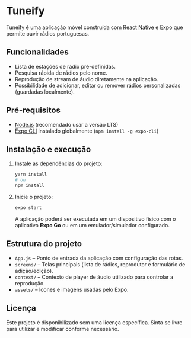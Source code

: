 # Tuneify

Tuneify é uma aplicação móvel construída com [React Native](https://reactnative.dev/) e [Expo](https://expo.dev/) que permite ouvir rádios portuguesas.

## Funcionalidades

- Lista de estações de rádio pré-definidas.
- Pesquisa rápida de rádios pelo nome.
- Reprodução de stream de áudio diretamente na aplicação.
- Possibilidade de adicionar, editar ou remover rádios personalizadas (guardadas localmente).

## Pré-requisitos

- [Node.js](https://nodejs.org/) (recomendado usar a versão LTS)
- [Expo CLI](https://docs.expo.dev/workflow/expo-cli/) instalado globalmente (`npm install -g expo-cli`)

## Instalação e execução

1. Instale as dependências do projeto:

   ```bash
   yarn install
   # ou
   npm install
   ```

2. Inicie o projeto:

   ```bash
   expo start
   ```

   A aplicação poderá ser executada em um dispositivo físico com o aplicativo **Expo Go** ou em um emulador/simulador configurado.

## Estrutura do projeto

- `App.js` – Ponto de entrada da aplicação com configuração das rotas.
- `screens/` – Telas principais (lista de rádios, reprodutor e formulário de adição/edição).
- `context/` – Contexto de player de áudio utilizado para controlar a reprodução.
- `assets/` – Ícones e imagens usadas pelo Expo.

## Licença

Este projeto é disponibilizado sem uma licença específica. Sinta‑se livre para utilizar e modificar conforme necessário.

